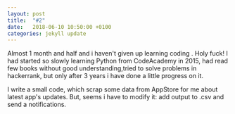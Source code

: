 ```yaml
---
layout: post
title:  "#2"
date:   2018-06-10 10:50:00 +0100
categories: jekyll update
---
```

Almost 1 month and half and i haven't given up learning coding . Holy fuck!  I had started so slowly learning Python  from CodeAcademy in 2015, had read few books without good understanding,tried to solve  problems in hackerrank, but only after 3 years i have done a little progress on it. 

I write a small code, which scrap some data from AppStore for me about latest app's updates. But, seems i have to modify it: add output to .csv and send a notifications.
